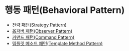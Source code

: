 # 행동 패턴(Behavioral Pattern)

* [전략 패턴(Strategy Pattern)](https://github.com/tlarbals824/TIL/blob/main/DesignPattern/StrategyPattern/StrategyPattern.md)
* [옵저버 패턴(Observer Pattern)](https://github.com/tlarbals824/TIL/blob/main/DesignPattern/ObserverPattern/ObserverPattern.md)
* [커맨드 패턴(Command Pattern)](https://github.com/tlarbals824/TIL/blob/main/DesignPattern/CommandPattern/CommandPattern.md)
* [템플릿 메소드 패턴(Template Method Pattern)](https://github.com/tlarbals824/TIL/blob/main/DesignPattern/TemplateMethodPattern/TemplateMethodPattern.md)